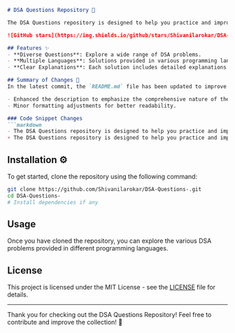 ```markdown
# DSA Questions Repository 🤖

The DSA Questions repository is designed to help you practice and improve your coding skills through a comprehensive collection of Data Structures and Algorithms (DSA) problems.

![GitHub stars](https://img.shields.io/github/stars/Shivanilarokar/DSA-Questions-.svg?style=social) ![GitHub forks](https://img.shields.io/github/forks/Shivanilarokar/DSA-Questions-.svg?style=social)

## Features ✨
- **Diverse Questions**: Explore a wide range of DSA problems.
- **Multiple Languages**: Solutions provided in various programming languages.
- **Clear Explanations**: Each solution includes detailed explanations for better understanding.

## Summary of Changes 💖
In the latest commit, the `README.md` file has been updated to improve clarity and conciseness. The following changes were made:

- Enhanced the description to emphasize the comprehensive nature of the problem collection.
- Minor formatting adjustments for better readability.

### Code Snippet Changes
```markdown
- The DSA Questions repository is designed to help you practice and improve your coding skills in Data Structures and Algorithms (DSA).
+ The DSA Questions repository is designed to help you practice and improve your coding skills through a comprehensive collection of Data Structures and Algorithms (DSA) problems.
```

## Installation ⚙️
To get started, clone the repository using the following command:
```bash
git clone https://github.com/Shivanilarokar/DSA-Questions-.git
cd DSA-Questions-
# Install dependencies if any
```

## Usage
Once you have cloned the repository, you can explore the various DSA problems provided in different programming languages.

## License
This project is licensed under the MIT License - see the [LICENSE](LICENSE) file for details.

---

Thank you for checking out the DSA Questions Repository! Feel free to contribute and improve the collection! 🚀
```